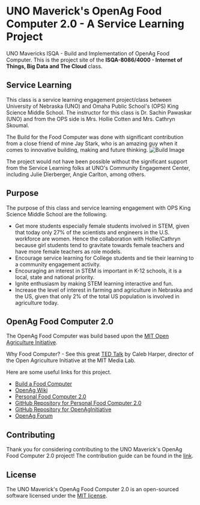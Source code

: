 # UNO Maverick's OpenAg Food Computer 2.0 - A Service Learning Project
UNO Mavericks ISQA - Build and Implementation of OpenAg Food Computer. This is the project site of the **ISQA-8086/4000 - Internet of Things, Big Data and The Cloud** class.

## Service Learning
This class is a service learning engagement project/class between University of Nebraska (UNO) and Omaha Public School's (OPS) King Science Middle School. The instructor for this class is Dr. Sachin Pawaskar (UNO) and from the OPS side is Mrs. Hollie Cotten and Mrs. Cathryn Skoumal. 

The Build for the Food Computer was done with significant contribution from a close friend of mine Jay Stark, who is an amazing guy when it comes to innovative building, making and future thinking.
![Build Image](images/build/FC20-1.jpg)

The project would not have been possible without the significant support from the Service Learning folks at UNO's Community Engagement Center, including Julie Dierberger, Angie Carlton, among others.

## Purpose
The purpose of this class and service learning engagement with OPS King Science Middle School are the following.
* Get more students especially female students involved in STEM, given that today only 27% of the scientists and engineers in the U.S. workforce are women. Hence the collaboration with Hollie/Cathryn because girl students tend to gravitate towards female teachers and have more female teachers as role models.
*	Encourage service learning for College students and tie their learning to a community engagement activity.
*	Encouraging an interest in STEM is important in K-12 schools, it is a local, state and national priority.
*	Ignite enthusiasm by making STEM learning interactive and fun.
*	Increase the level of interest in farming and agriculture in Nebraska and the US, given that only 2% of the total US population is involved in agriculture today.

## OpenAg Food Computer 2.0
The OpenAg Food Computer was build based upon the [MIT Open Agriculture Initiative](http://openag.media.mit.edu/).

Why Food Computer? - See this great [TED Talk](https://www.youtube.com/watch?v=LEx6K4P4GJc) by Caleb Harper, director of the Open Agriculture Initiative at the MIT Media Lab.

Here are some useful links for this project.
* [Build a Food Computer](https://www.media.mit.edu/posts/build-a-food-computer)
* [OpenAg Wiki](https://wiki.openag.media.mit.edu)
* [Personal Food Computer 2.0](https://wiki.openag.media.mit.edu/food_computer_2)
* [GitHub Repository for Personal Food Computer 2.0](https://github.com/OpenAgInitiative/openag_pfc2)
* [GitHub Repository for OpenAgInitiative](https://github.com/OpenAgInitiative)
* [OpenAg Forum](http://forum.openag.media.mit.edu)

## Contributing
Thank you for considering contributing to the UNO Maverick's OpenAg Food Computer 2.0 project! The contribution guide can be found in the [link]().

## License
The UNO Maverick's OpenAg Food Computer 2.0 is an open-sourced software licensed under the [MIT license](http://opensource.org/licenses/MIT).

